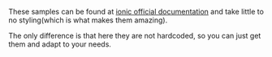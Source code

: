 These samples can be found at [ionic official documentation](ionicframework.com/docs/v2) and take little to no styling(which is what makes them amazing).

The only difference is that here they are not hardcoded, so you can just get them and adapt to your needs.